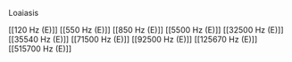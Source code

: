 Loaiasis

[[120 Hz (E)]]
[[550 Hz (E)]]
[[850 Hz (E)]]
[[5500 Hz (E)]]
[[32500 Hz (E)]]
[[35540 Hz (E)]]
[[71500 Hz (E)]]
[[92500 Hz (E)]]
[[125670 Hz (E)]]
[[515700 Hz (E)]]